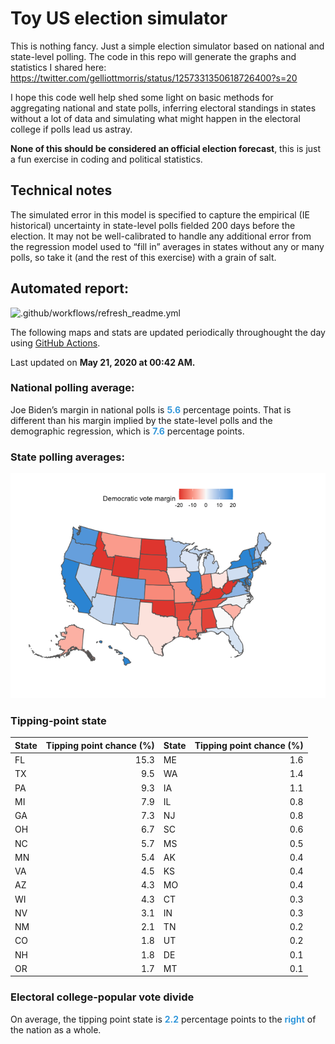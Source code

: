 Toy US election simulator
================

This is nothing fancy. Just a simple election simulator based on
national and state-level polling. The code in this repo will generate
the graphs and statistics I shared here:
<https://twitter.com/gelliottmorris/status/1257331350618726400?s=20>

I hope this code well help shed some light on basic methods for
aggregating national and state polls, inferring electoral standings in
states without a lot of data and simulating what might happen in the
electoral college if polls lead us astray.

**None of this should be considered an official election forecast**,
this is just a fun exercise in coding and political statistics.

## Technical notes

The simulated error in this model is specified to capture the empirical
(IE historical) uncertainty in state-level polls fielded 200 days before
the election. It may not be well-calibrated to handle any additional
error from the regression model used to “fill in” averages in states
without any or many polls, so take it (and the rest of this exercise)
with a grain of salt.

## Automated report:

![.github/workflows/refresh\_readme.yml](https://github.com/elliottmorris/toy-us-election-simulator/workflows/.github/workflows/refresh_readme.yml/badge.svg)

The following maps and stats are updated periodically throughought the
day using [GitHub Actions](https://github.com/features/actions).

Last updated on **May 21, 2020 at 00:42 AM.**

### National polling average:

Joe Biden’s margin in national polls is
**<span style="color: #3498DB;">5.6</span>** percentage points. That is
different than his margin implied by the state-level polls and the
demographic regression, which is
**<span style="color: #3498DB;">7.6</span>** percentage points.

### State polling averages:

![](README_files/figure-gfm/unnamed-chunk-2-1.png)<!-- -->

### Tipping-point state

| State | Tipping point chance (%) | State | Tipping point chance (%) |
| :---- | -----------------------: | :---- | -----------------------: |
| FL    |                     15.3 | ME    |                      1.6 |
| TX    |                      9.5 | WA    |                      1.4 |
| PA    |                      9.3 | IA    |                      1.1 |
| MI    |                      7.9 | IL    |                      0.8 |
| GA    |                      7.3 | NJ    |                      0.8 |
| OH    |                      6.7 | SC    |                      0.6 |
| NC    |                      5.7 | MS    |                      0.5 |
| MN    |                      5.4 | AK    |                      0.4 |
| VA    |                      4.5 | KS    |                      0.4 |
| AZ    |                      4.3 | MO    |                      0.4 |
| WI    |                      4.3 | CT    |                      0.3 |
| NV    |                      3.1 | IN    |                      0.3 |
| NM    |                      2.1 | TN    |                      0.2 |
| CO    |                      1.8 | UT    |                      0.2 |
| NH    |                      1.8 | DE    |                      0.1 |
| OR    |                      1.7 | MT    |                      0.1 |

### Electoral college-popular vote divide

On average, the tipping point state is
**<span style="color: #3498DB;">2.2</span>** percentage points to the
**<span style="color: #3498DB;">right</span>** of the nation as a whole.
